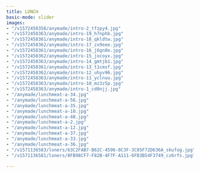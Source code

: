 ```yaml
---
title: LUNCH
basic-mode: slider
images:
- "/v1572458358/anymade/intro-2_tfzpy4.jpg"
- "/v1572458363/anymade/intro-19_h7nphb.jpg"
- "/v1572458361/anymade/intro-18_qkldtw.jpg"
- "/v1572458362/anymade/intro-17_zx9eee.jpg"
- "/v1572458361/anymade/intro-16_j6gn8e.jpg"
- "/v1572458362/anymade/intro-15_jocoyx.jpg"
- "/v1572458363/anymade/intro-14_gmtjb1.jpg"
- "/v1572458361/anymade/intro-13_t1cmsf.jpg"
- "/v1572458362/anymade/intro-12_uhyv96.jpg"
- "/v1572458363/anymade/intro-11_yclnuu.jpg"
- "/v1572458363/anymade/intro-10_mz3z5p.jpg"
- "/v1572458363/anymade/intro-1_cd0njj.jpg"
- "/anymade/lunchmeat-a-34.jpg"
- "/anymade/lunchmeat-a-56.jpg"
- "/anymade/lunchmeat-a-35.jpg"
- "/anymade/lunchmeat-a-10.jpg"
- "/anymade/lunchmeat-a-40.jpg"
- "/anymade/lunchmeat-a-2.jpg"
- "/anymade/lunchmeat-a-12.jpg"
- "/anymade/lunchmeat-a-37.jpg"
- "/anymade/lunchmeat-a-33.jpg"
- "/anymade/lunchmeat-a-36.jpg"
- "/v1571136583/loners/63C2FAB7-B62C-4596-8C3F-3C85F72D636A_skufog.jpg"
- "/v1571136581/loners/0FB98CF7-F82B-4F7F-A111-6FB3B54F3749_cz6rfs.jpg"

---
```

